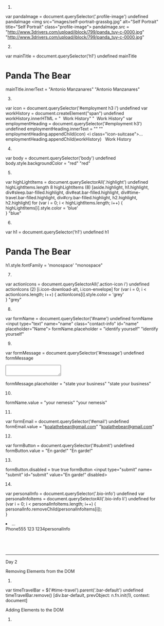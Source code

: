 1.

var pandaImage = document.querySelector('.profile-image')
undefined
pandaImage
<img src=​"images/​self-portrait-grassbg.jpg" alt=​"Self Portrait" title=​"Self Portrait" class=​"profile-image">​
pandaImage.src = "http://www.3drivers.com/upload/iblock/799/panda_tuy-c-0000.jpg"
"http://www.3drivers.com/upload/iblock/799/panda_tuy-c-0000.jpg"

2.

var mainTitle = document.querySelector('h1')
undefined
mainTitle
<h1 class=​"highlight">​Panda The Bear​</h1>​
mainTitle.innerText = "Antonio Manzanares"
"Antonio Manzanares"

3.

var icon = document.querySelector('#employment h3 i')
undefined
var workHistory = document.createElement("span")
undefined
workHistory.innerHTML = "&nbsp; Work History"
"&nbsp; Work History"
var employmentHeading = document.querySelector('#employment h3')
undefined
employmentHeading.innerText = ""
""
employmentHeading.appendChild(icon)
<i class=​"icon-suitcase">​…​</i>​
employmentHeading.appendChild(workHistory)
<span>​&nbsp; Work History​</span>​


4.

var body = document.querySelector('body')
undefined
body.style.backgroundColor = "red"
"red"

5.

var highLightItems = document.querySelectorAll('.highlight')
undefined
highLightItems.length
8
highLightItems
(8) [aside.highlight, h1.highlight, div#sleep.bar-filled.highlight, div#eat.bar-filled.highlight, div#time-travel.bar-filled.highlight, div#cry.bar-filled.highlight, h2.highlight, h2.highlight]
for (var i = 0; i < highLightItems.length; i++) {
  highLightItems[i].style.color = 'blue'    
}
"blue"

6.

var h1 = document.querySelector('h1')
undefined
h1
<h1 class=​"highlight" style=​"color:​ blue;​">​Panda The Bear​</h1>​
h1.style.fontFamily = 'monospace'
"monospace"

7.

var actionIcons = document.querySelectorAll('.action-icon i')
undefined
actionIcons
(2) [i.icon-download-alt, i.icon-envelope]
for (var i = 0; i < actionIcons.length; i++) {
  actionIcons[i].style.color = 'grey'    
}
"grey"

8.

var formName = document.querySelector('#name')
undefined
formName
<input type=​"text" name=​"name" class=​"contact-info" id=​"name" placeholder=​"Name">​
formName.placeholder = "identify yourself"
"identify yourself"

9.

var formMessage = document.querySelector('#message')
undefined
formMessage
<textarea name=​"message" id=​"message" placeholder=​"Message">​</textarea>​
formMessage.placeholder = "state your business"
"state your business"

10.

formName.value = "your nemesis"
"your nemesis"

11.

var formEmail = document.querySelector('#email')
undefined
formEmail.value = "koalathebear@gmail.com"
"koalathebear@gmail.com"

12.

var formButton = document.querySelector('#submit')
undefined
formButton.value = "En garde!"
"En garde!"

13.

formButton.disabled = true
true
formButton
<input type=​"submit" name=​"submit" id=​"submit" value=​"En garde!" disabled>​

14.

var personalInfo = document.querySelector('.bio-info')
undefined
var personalInfoItems = document.querySelectorAll('.bio-info li')
undefined
for (var i = 0; i < personalInfoItems.length; i++) {
  personalInfo.removeChild(personalInfoItems[i]);  
}
<li class=​"bio-info-item">​…​</li>​<span class=​"bio-info-title">​Phone​</span>​<span class=​"bio-info-value bio-info-phone">​555 123 1234​</span>​</li>​
personalInfo
<ul class=​"bio-info">​</ul>​

__________________________________________________

Day 2

Removing Elements from the DOM

1.

var timeTravelBar = $('#time-travel').parent('.bar-default')
undefined
timeTravelBar.remove()
[div.bar-default, prevObject: n.fn.init(1), context: document]

Adding Elements to the DOM

1.
